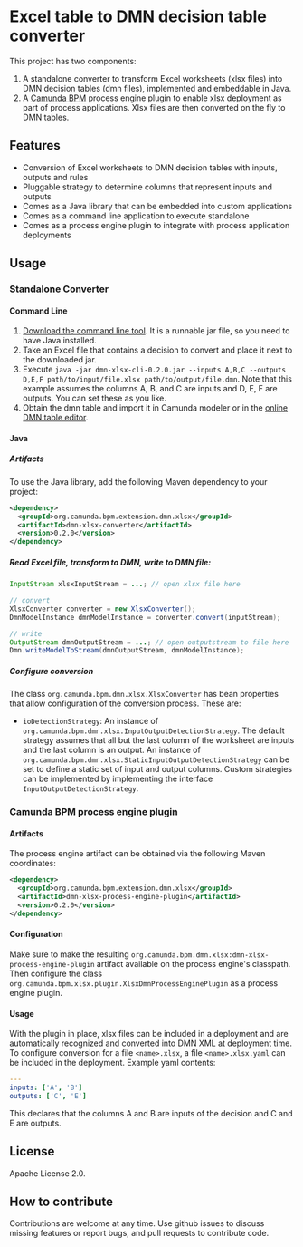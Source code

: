Excel table to DMN decision table converter
===========================================

This project has two components:

1. A standalone converter to transform Excel worksheets (xlsx files) into DMN decision tables (dmn files), implemented and embeddable in Java.
2. A [Camunda BPM](https://www.camunda.org) process engine plugin to enable xlsx deployment as part of process applications. Xlsx files are then converted on the fly to DMN tables.

Features
--------

* Conversion of Excel worksheets to DMN decision tables with inputs, outputs and rules
* Pluggable strategy to determine columns that represent inputs and outputs
* Comes as a Java library that can be embedded into custom applications
* Comes as a command line application to execute standalone
* Comes as a process engine plugin to integrate with process application deployments

Usage
-----

### Standalone Converter

#### Command Line

1. [Download the command line tool](https://app.camunda.com/nexus/content/groups/public/org/camunda/bpm/extension/dmn/dmn-xlsx-cli/0.2.0/dmn-xlsx-cli-0.2.0.jar). It is a runnable jar file, so you need to have Java installed.
2. Take an Excel file that contains a decision to convert and place it next to the downloaded jar.
3. Execute `java -jar dmn-xlsx-cli-0.2.0.jar --inputs A,B,C --outputs D,E,F path/to/input/file.xlsx path/to/output/file.dmn`. Note that this example assumes the columns A, B, and C are inputs and D, E, F are outputs. You can set these as you like.
4. Obtain the dmn table and import it in Camunda modeler or in the [online DMN table editor](http://demo.bpmn.io/dmn).

#### Java

##### Artifacts

To use the Java library, add the following Maven dependency to your project:

```xml
<dependency>
  <groupId>org.camunda.bpm.extension.dmn.xlsx</groupId>
  <artifactId>dmn-xlsx-converter</artifactId>
  <version>0.2.0</version>
</dependency>
```

##### Read Excel file, transform to DMN, write to DMN file:

```java
InputStream xlsxInputStream = ...; // open xlsx file here

// convert
XlsxConverter converter = new XlsxConverter();
DmnModelInstance dmnModelInstance = converter.convert(inputStream);

// write
OutputStream dmnOutputStream = ...; // open outputstream to file here
Dmn.writeModelToStream(dmnOutputStream, dmnModelInstance);
```

##### Configure conversion

The class `org.camunda.bpm.dmn.xlsx.XlsxConverter` has bean properties that allow configuration of the conversion process. These are:

* `ioDetectionStrategy`: An instance of `org.camunda.bpm.dmn.xlsx.InputOutputDetectionStrategy`. The default strategy assumes that all but the last column of the worksheet are inputs and the last column is an output. An instance of `org.camunda.bpm.dmn.xlsx.StaticInputOutputDetectionStrategy` can be set to define a static set of input and output columns. Custom strategies can be implemented by implementing the interface `InputOutputDetectionStrategy`.

### Camunda BPM process engine plugin

#### Artifacts

The process engine artifact can be obtained via the following Maven coordinates:

```xml
<dependency>
  <groupId>org.camunda.bpm.extension.dmn.xlsx</groupId>
  <artifactId>dmn-xlsx-process-engine-plugin</artifactId>
  <version>0.2.0</version>
</dependency>
```

#### Configuration

Make sure to make the resulting `org.camunda.bpm.dmn.xlsx:dmn-xlsx-process-engine-plugin` artifact available on the process engine's classpath. Then configure the class `org.camunda.bpm.xlsx.plugin.XlsxDmnProcessEnginePlugin` as a process engine plugin.

#### Usage

With the plugin in place, xlsx files can be included in a deployment and are automatically recognized and converted into DMN XML at deployment time. To configure conversion for a file `<name>.xlsx`, a file `<name>.xlsx.yaml` can be included in the deployment. Example yaml contents:

```yaml
---
inputs: ['A', 'B']
outputs: ['C', 'E']
```

This declares that the columns A and B are inputs of the decision and C and E are outputs.


License
-------

Apache License 2.0.

How to contribute
-----------------

Contributions are welcome at any time. Use github issues to discuss missing features or report bugs, and pull requests to contribute code.
